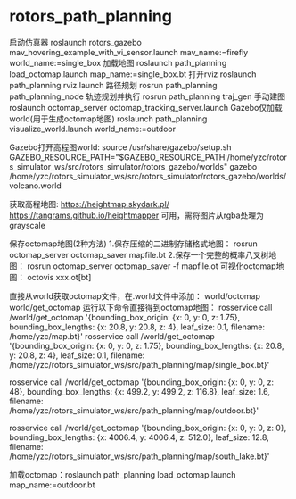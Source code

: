 # rotors_path_planning

启动仿真器
roslaunch rotors_gazebo mav_hovering_example_with_vi_sensor.launch  mav_name:=firefly world_name:=single_box
加载地图
roslaunch path_planning load_octomap.launch map_name:=single_box.bt
打开rviz
roslaunch path_planning rviz.launch
路径规划
rosrun path_planning path_planning_node
轨迹规划并执行
rosrun path_planning traj_gen
手动建图
roslaunch octomap_server octomap_tracking_server.launch
Gazebo仅加载world(用于生成octomap地图)
roslaunch path_planning visualize_world.launch world_name:=outdoor

Gazebo打开高程图world:
source /usr/share/gazebo/setup.sh
GAZEBO_RESOURCE_PATH="$GAZEBO_RESOURCE_PATH:/home/yzc/rotors_simulator_ws/src/rotors_simulator/rotors_gazebo/worlds" gazebo /home/yzc/rotors_simulator_ws/src/rotors_simulator/rotors_gazebo/worlds/volcano.world

获取高程地图:
https://heightmap.skydark.pl/
https://tangrams.github.io/heightmapper 可用，需将图片从rgba处理为grayscale


保存octomap地图(2种方法)
1.保存压缩的二进制存储格式地图：
rosrun octomap_server octomap_saver mapfile.bt
2.保存一个完整的概率八叉树地图：
rosrun octomap_server octomap_saver -f mapfile.ot
可视化octomap地图：
octovis xxx.ot[bt]

直接从world获取octomap文件，在.world文件中添加：
<plugin name='gazebo_octomap' filename='librotors_gazebo_octomap_plugin.so'>
  <octomapPubTopic>world/octomap</octomapPubTopic>
  <octomapServiceName>world/get_octomap</octomapServiceName>
</plugin>
运行以下命令直接得到octomap地图：
rosservice call /world/get_octomap '{bounding_box_origin: {x: 0, y: 0, z: 1.75}, bounding_box_lengths: {x: 20.8, y: 20.8, z: 4}, leaf_size: 0.1, filename: /home/yzc/map.bt}'
rosservice call /world/get_octomap '{bounding_box_origin: {x: 0, y: 0, z: 1.75}, bounding_box_lengths: {x: 20.8, y: 20.8, z: 4}, leaf_size: 0.1, filename: /home/yzc/rotors_simulator_ws/src/path_planning/map/single_box.bt}'

rosservice call /world/get_octomap '{bounding_box_origin: {x: 0, y: 0, z: 48}, bounding_box_lengths: {x: 499.2, y: 499.2, z: 116.8}, leaf_size: 1.6, filename: /home/yzc/rotors_simulator_ws/src/path_planning/map/outdoor.bt}'

rosservice call /world/get_octomap '{bounding_box_origin: {x: 0, y: 0, z: 0}, bounding_box_lengths: {x: 4006.4, y: 4006.4, z: 512.0}, leaf_size: 12.8, filename: /home/yzc/rotors_simulator_ws/src/path_planning/map/south_lake.bt}'

加载octomap：roslaunch path_planning load_octomap.launch map_name:=outdoor.bt
<arg name="path" default="/home/yzc/map.bt">
<node pkg="octomap_server" type="octomap_server_node" name="octomap_talker" output="screen" args="$(arg path)">
